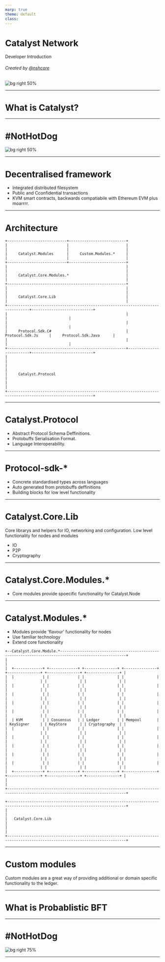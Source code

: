 ```yaml
---
marp: true
theme: default
class:
---
```


# Catalyst Network

Developer Introduction

###### Created by [@nshcore](https://github.com/nshcore/)

![bg right 50%](https://avatars2.githubusercontent.com/u/46792459?s=200&v=4)

---

# <!--fit-->What is Catalyst?

---

# <!--fit--> #NotHotDog

![bg right 50%](./images/not-hot-dog.jpeg "NOT HOT DOG!!!")

---

# Decentralised framework 

* Integrated distributed filesystem
* Public and Cconfidential transactions
* KVM smart contracts, backwards compatiabile with Ethereum EVM plus moarrrr.

---

# Architecture

```
+---------------------------+--------------------------+
|                           |                          |
|                           |                          |
|     Catalyst.Modules      |     Custom.Modules.*     |
|                           |                          |
+---------------------------+--------------------------+
|                                                      |
|                                                      |
|     Catalyst.Core.Modules.*                          |
|                                                      |
+------------------------------------------------------+
|                                                      |
|                                                      |
|     Catalyst.Core.Lib                                |
|                                                      |
+--------------------------------------------------------------------------------+----------------------------+
|                                                      |                         |                            |
|                                                      |                         |                            |
|     Protocol.Sdk.C#                                  |     Protocol.Sdk.Js     |     Protocol.Sdk.Java      |
|                                                      |                         |                            |
+------------------------------------------------------+-------------------------+----------------------------+
|                                                                                                             |
|                                                                                                             |
|     Catalyst.Protocol                                                                                       |
|                                                                                                             |
+-------------------------------------------------------------------------------------------------------------+
```

---

# Catalyst.Protocol

* Abstract Protocol Schema Deffinitions.
* Protobuffs Serialisation Format.
* Language Interoperability.

---

# Protocol-sdk-*

* Concrete standardised types across languages
* Auto generated from protobuffs deffinitions
* Building blocks for low level functionality

---

# Catalyst.Core.Lib

Core librarys and helpers for IO, networking and configuration. Low level functionality for nodes and modules

* IO
* P2P
* Cryptography

---

# Catalyst.Core.Modules.*

* Core modules provide spoecific functionality for Catalyst.Node

---

# Catalyst.Modules.*

* Modules provide 'flavour' functionality for nodes
* Use familiar technology
* Extend core functionality

```
+--Catalyst.Core.Module.*----------------------------------------------------------------------------------------------------+
|                                                                                                                            |
|  +-------------+ +-------------+ +---------------+ +---------------+ +---------------+ +---------------+ +---------------+ |
|  |             | |             | |               | |               | |               | |               | |               | |
|  |             | |             | |               | |               | |               | |               | |               | |
|  |             | |             | |               | |               | |               | |               | |               | |
|  |             | |             | |               | |               | |               | |               | |               | |
|  |             | |             | |               | |               | |               | |               | |               | |
|  | KVM         | | Consensus   | | Ledger        | | Mempool       | | KeySigner     | | KeyStore      | | Cryptography  | |
|  |             | |             | |               | |               | |               | |               | |               | |
|  |             | |             | |               | |               | |               | |               | |               | |
|  |             | |             | |               | |               | |               | |               | |               | |
|  |             | |             | |               | |               | |               | |               | |               | |
|  |             | |             | |               | |               | |               | |               | |               | |
|  +-------------+ +-------------+ +---------------+ +---------------+ +---------------+ +---------------+ +---------------+ |
|                                                                                                                            |
+----------------------------------------------------------------------------------------------------------------------------+

+----------------------------------------------------------------------------------------------------------------------------+
|                                                                                                                            |
|   Catalyst.Core.Lib                                                                                                        |
|                                                                                                                            |
+----------------------------------------------------------------------------------------------------------------------------+

```
---

# Custom modules

Custom modules are a great way of providing additional or domain specific functionality to the ledger.

---

# <!---fit--->What is Probablistic BFT

---


# <!--fit--> #NotHotDog

![bg right 75%](./images/its-science.jpg "its science!!!")

---